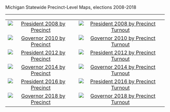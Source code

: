 Michigan Statewide Precinct-Level Maps, elections 2008-2018

***

| | |
|:-----:|:-----:|
| [![President 2008 by Precinct](https://raw.githubusercontent.com/dcadata/michigan-district-partisanship-index/master/_oakland-county/President%202008%20by%20Precinct.png)](https://raw.githubusercontent.com/dcadata/michigan-district-partisanship-index/master/_oakland-county/President%202008%20by%20Precinct.png)  | [![President 2008 by Precinct Turnout](https://raw.githubusercontent.com/dcadata/michigan-district-partisanship-index/master/_oakland-county/President%202008%20by%20Precinct%20Turnout.png)](https://raw.githubusercontent.com/dcadata/michigan-district-partisanship-index/master/_oakland-county/President%202008%20by%20Precinct%20Turnout.png) 
| [![Governor 2010 by Precinct](https://raw.githubusercontent.com/dcadata/michigan-district-partisanship-index/master/_oakland-county/Governor%202010%20by%20Precinct.png)](https://raw.githubusercontent.com/dcadata/michigan-district-partisanship-index/master/_oakland-county/Governor%202010%20by%20Precinct.png)  | [![Governor 2010 by Precinct Turnout](https://raw.githubusercontent.com/dcadata/michigan-district-partisanship-index/master/_oakland-county/Governor%202010%20by%20Precinct%20Turnout.png)](https://raw.githubusercontent.com/dcadata/michigan-district-partisanship-index/master/_oakland-county/Governor%202010%20by%20Precinct%20Turnout.png) 
| [![President 2012 by Precinct](https://raw.githubusercontent.com/dcadata/michigan-district-partisanship-index/master/_oakland-county/President%202012%20by%20Precinct.png)](https://raw.githubusercontent.com/dcadata/michigan-district-partisanship-index/master/_oakland-county/President%202012%20by%20Precinct.png)  | [![President 2012 by Precinct Turnout](https://raw.githubusercontent.com/dcadata/michigan-district-partisanship-index/master/_oakland-county/President%202012%20by%20Precinct%20Turnout.png)](https://raw.githubusercontent.com/dcadata/michigan-district-partisanship-index/master/_oakland-county/President%202012%20by%20Precinct%20Turnout.png) 
| [![Governor 2014 by Precinct](https://raw.githubusercontent.com/dcadata/michigan-district-partisanship-index/master/_oakland-county/Governor%202014%20by%20Precinct.png)](https://raw.githubusercontent.com/dcadata/michigan-district-partisanship-index/master/_oakland-county/Governor%202014%20by%20Precinct.png)  | [![Governor 2014 by Precinct Turnout](https://raw.githubusercontent.com/dcadata/michigan-district-partisanship-index/master/_oakland-county/Governor%202014%20by%20Precinct%20Turnout.png)](https://raw.githubusercontent.com/dcadata/michigan-district-partisanship-index/master/_oakland-county/Governor%202014%20by%20Precinct%20Turnout.png) 
| [![President 2016 by Precinct](https://raw.githubusercontent.com/dcadata/michigan-district-partisanship-index/master/_oakland-county/President%202016%20by%20Precinct.png)](https://raw.githubusercontent.com/dcadata/michigan-district-partisanship-index/master/_oakland-county/President%202016%20by%20Precinct.png)  | [![President 2016 by Precinct Turnout](https://raw.githubusercontent.com/dcadata/michigan-district-partisanship-index/master/_oakland-county/President%202016%20by%20Precinct%20Turnout.png)](https://raw.githubusercontent.com/dcadata/michigan-district-partisanship-index/master/_oakland-county/President%202016%20by%20Precinct%20Turnout.png) 
| [![Governor 2018 by Precinct](https://raw.githubusercontent.com/dcadata/michigan-district-partisanship-index/master/_oakland-county/Governor%202018%20by%20Precinct.png)](https://raw.githubusercontent.com/dcadata/michigan-district-partisanship-index/master/_oakland-county/Governor%202018%20by%20Precinct.png)  | [![Governor 2018 by Precinct Turnout](https://raw.githubusercontent.com/dcadata/michigan-district-partisanship-index/master/_oakland-county/Governor%202018%20by%20Precinct%20Turnout.png)](https://raw.githubusercontent.com/dcadata/michigan-district-partisanship-index/master/_oakland-county/Governor%202018%20by%20Precinct%20Turnout.png)
